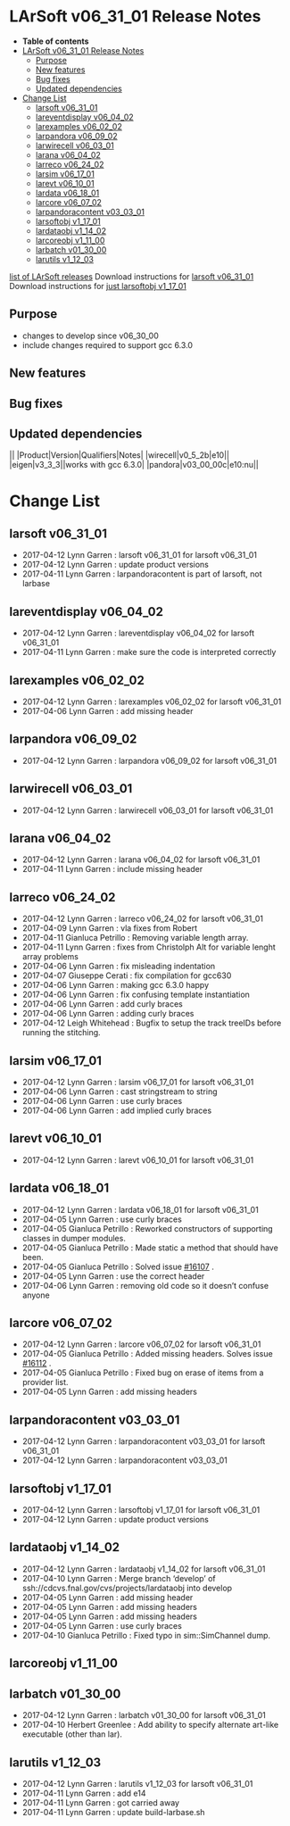 LArSoft v06_31_01 Release Notes
======================================================================

-   **Table of contents**
-   [LArSoft v06_31_01 Release Notes](#LArSoft-v06_31_01-Release-Notes)
    -   [Purpose](#Purpose)
    -   [New features](#New-features)
    -   [Bug fixes](#Bug-fixes)
    -   [Updated dependencies](#Updated-dependencies)
-   [Change List](#Change-List)
    -   [larsoft v06_31_01](#larsoft-v06_31_01)
    -   [lareventdisplay v06_04_02](#lareventdisplay-v06_04_02)
    -   [larexamples v06_02_02](#larexamples-v06_02_02)
    -   [larpandora v06_09_02](#larpandora-v06_09_02)
    -   [larwirecell v06_03_01](#larwirecell-v06_03_01)
    -   [larana v06_04_02](#larana-v06_04_02)
    -   [larreco v06_24_02](#larreco-v06_24_02)
    -   [larsim v06_17_01](#larsim-v06_17_01)
    -   [larevt v06_10_01](#larevt-v06_10_01)
    -   [lardata v06_18_01](#lardata-v06_18_01)
    -   [larcore v06_07_02](#larcore-v06_07_02)
    -   [larpandoracontent v03_03_01](#larpandoracontent-v03_03_01)
    -   [larsoftobj v1_17_01](#larsoftobj-v1_17_01)
    -   [lardataobj v1_14_02](#lardataobj-v1_14_02)
    -   [larcoreobj v1_11_00](#larcoreobj-v1_11_00)
    -   [larbatch v01_30_00](#larbatch-v01_30_00)
    -   [larutils v1_12_03](#larutils-v1_12_03)

[list of LArSoft releases](LArSoft_release_list)
Download instructions for [larsoft v06_31_01](http://scisoft.fnal.gov/scisoft/bundles/larsoft/v06_31_01/larsoft-v06_31_01.html)
Download instructions for [just larsoftobj v1_17_01](http://scisoft.fnal.gov/scisoft/bundles/larsoftobj/v1_17_01/larsoftobj-v1_17_01.html)

Purpose
--------------------

-   changes to develop since v06_30_00
-   include changes required to support gcc 6.3.0

New features
------------------------------

Bug fixes
------------------------

Updated dependencies
----------------------------------------------

||
|Product|Version|Qualifiers|Notes|
|wirecell|v0_5_2b|e10||
|eigen|v3_3_3||works with gcc 6.3.0|
|pandora|v03_00_00c|e10:nu||

Change List
============================

larsoft v06_31_01
------------------------------------------

-   2017-04-12 Lynn Garren : larsoft v06_31_01 for larsoft v06_31_01
-   2017-04-12 Lynn Garren : update product versions
-   2017-04-11 Lynn Garren : larpandoracontent is part of larsoft, not larbase

lareventdisplay v06_04_02
----------------------------------------------------------

-   2017-04-12 Lynn Garren : lareventdisplay v06_04_02 for larsoft v06_31_01
-   2017-04-11 Lynn Garren : make sure the code is interpreted correctly

larexamples v06_02_02
--------------------------------------------------

-   2017-04-12 Lynn Garren : larexamples v06_02_02 for larsoft v06_31_01
-   2017-04-06 Lynn Garren : add missing header

larpandora v06_09_02
------------------------------------------------

-   2017-04-12 Lynn Garren : larpandora v06_09_02 for larsoft v06_31_01

larwirecell v06_03_01
--------------------------------------------------

-   2017-04-12 Lynn Garren : larwirecell v06_03_01 for larsoft v06_31_01

larana v06_04_02
----------------------------------------

-   2017-04-12 Lynn Garren : larana v06_04_02 for larsoft v06_31_01
-   2017-04-11 Lynn Garren : include missing header

larreco v06_24_02
------------------------------------------

-   2017-04-12 Lynn Garren : larreco v06_24_02 for larsoft v06_31_01
-   2017-04-09 Lynn Garren : vla fixes from Robert
-   2017-04-11 Gianluca Petrillo : Removing variable length array.
-   2017-04-11 Lynn Garren : fixes from Christolph Alt for variable lenght array problems
-   2017-04-06 Lynn Garren : fix misleading indentation
-   2017-04-07 Giuseppe Cerati : fix compilation for gcc630
-   2017-04-06 Lynn Garren : making gcc 6.3.0 happy
-   2017-04-06 Lynn Garren : fix confusing template instantiation
-   2017-04-06 Lynn Garren : add curly braces
-   2017-04-06 Lynn Garren : adding curly braces
-   2017-04-12 Leigh Whitehead : Bugfix to setup the track treeIDs before running the stitching.

larsim v06_17_01
----------------------------------------

-   2017-04-12 Lynn Garren : larsim v06_17_01 for larsoft v06_31_01
-   2017-04-06 Lynn Garren : cast stringstream to string
-   2017-04-06 Lynn Garren : use curly braces
-   2017-04-06 Lynn Garren : add implied curly braces

larevt v06_10_01
----------------------------------------

-   2017-04-12 Lynn Garren : larevt v06_10_01 for larsoft v06_31_01

lardata v06_18_01
------------------------------------------

-   2017-04-12 Lynn Garren : lardata v06_18_01 for larsoft v06_31_01
-   2017-04-05 Lynn Garren : use curly braces
-   2017-04-05 Gianluca Petrillo : Reworked constructors of supporting classes in dumper modules.
-   2017-04-05 Gianluca Petrillo : Made static a method that should have been.
-   2017-04-05 Gianluca Petrillo : Solved issue [\#16107](/redmine/issues/16107 "Support: problem compiling lardata/Utilities/NestedIterator.h with gcc 6.3.0 (Closed)") .
-   2017-04-05 Lynn Garren : use the correct header
-   2017-04-06 Lynn Garren : removing old code so it doesn’t confuse anyone

larcore v06_07_02
------------------------------------------

-   2017-04-12 Lynn Garren : larcore v06_07_02 for larsoft v06_31_01
-   2017-04-05 Gianluca Petrillo : Added missing headers. Solves issue [\#16112](/redmine/issues/16112 "Support: larcore/CoreUtils/RealComparisons.h fails to compile with gcc 6.3.0 (Closed)") .
-   2017-04-05 Gianluca Petrillo : Fixed bug on erase of items from a provider list.
-   2017-04-05 Lynn Garren : add missing headers

larpandoracontent v03_03_01
--------------------------------------------------------------

-   2017-04-12 Lynn Garren : larpandoracontent v03_03_01 for larsoft v06_31_01
-   2017-04-12 Lynn Garren : larpandoracontent v03_03_01

larsoftobj v1_17_01
----------------------------------------------

-   2017-04-12 Lynn Garren : larsoftobj v1_17_01 for larsoft v06_31_01
-   2017-04-12 Lynn Garren : update product versions

lardataobj v1_14_02
----------------------------------------------

-   2017-04-12 Lynn Garren : lardataobj v1_14_02 for larsoft v06_31_01
-   2017-04-10 Lynn Garren : Merge branch ‘develop’ of ssh://cdcvs.fnal.gov/cvs/projects/lardataobj into develop
-   2017-04-05 Lynn Garren : add missing header
-   2017-04-05 Lynn Garren : add missing headers
-   2017-04-05 Lynn Garren : add missing headers
-   2017-04-05 Lynn Garren : use curly braces
-   2017-04-10 Gianluca Petrillo : Fixed typo in sim::SimChannel dump.

larcoreobj v1_11_00
----------------------------------------------

larbatch v01_30_00
--------------------------------------------

-   2017-04-12 Lynn Garren : larbatch v01_30_00 for larsoft v06_31_01
-   2017-04-10 Herbert Greenlee : Add ability to specify alternate art-like executable (other than lar).

larutils v1_12_03
------------------------------------------

-   2017-04-12 Lynn Garren : larutils v1_12_03 for larsoft v06_31_01
-   2017-04-11 Lynn Garren : add e14
-   2017-04-11 Lynn Garren : got carried away
-   2017-04-11 Lynn Garren : update build-larbase.sh
